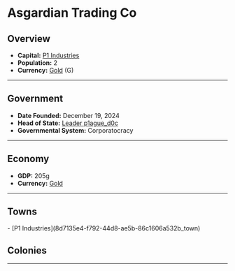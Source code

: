 <!--UNDEDITED FILE, remove this entire line if this file has been edited!-->
# <!--NAME-->Asgardian Trading Co<!--NAME-->

## Overview

- **Capital:** <!--CAPITAL_LINK-->[P1 Industries](8d7135e4-f792-44d8-ae5b-86c1606a532b_town)<!--CAPITAL_LINK-->
- **Population:** <!--POPULATION-->2<!--POPULATION-->
- **Currency:** <!--CURRENCY_LINK-->[Gold](Gold_currency)<!--CURRENCY_LINK--> (<!--CURRENCY_ABV-->G<!--CURRENCY_ABV-->)

---

## Government

- **Date Founded:** <!--FOUNDED-->December 19, 2024<!--FOUNDED-->
- **Head of State:** <!--LEADER_TITLE_LINK-->[Leader p1ague_d0c](p1ague_d0c_user)<!--LEADER_TITLE_LINK-->
- **Governmental System:** <!--GOVERNMENT-->Corporatocracy<!--GOVERNMENT-->

---

## Economy

- **GDP:** <!--GDP-->205g<!--GDP-->
- **Currency:** <!--CURRENCY_LINK-->[Gold](Gold_currency)<!--CURRENCY_LINK-->

---

## Towns

<!--TOWNS-->- [P1 Industries](8d7135e4-f792-44d8-ae5b-86c1606a532b_town)<!--TOWNS-->

## Colonies

<!--COLONIES--><!--COLONIES-->

---